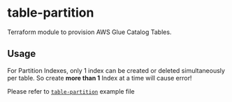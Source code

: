 # table-partition

Terraform module to provision AWS Glue Catalog Tables.

## Usage

For Partition Indexes, only 1 index can be created or deleted simultaneously per table. So create **more than 1** Index at a time will cause error!

Please refer to [`table-partition`](../../examples/table_partition/main.tf) example file